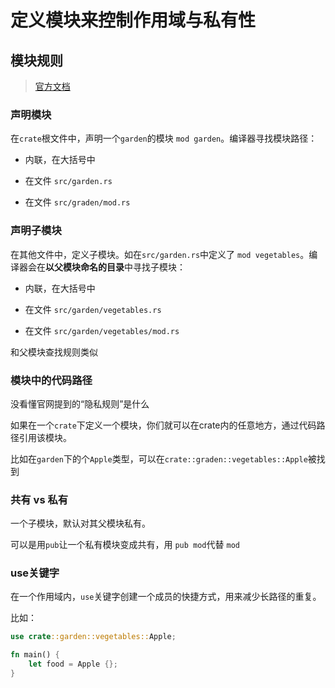 # 定义模块来控制作用域与私有性

## 模块规则

> [官方文档](https://kaisery.github.io/trpl-zh-cn/ch07-02-defining-modules-to-control-scope-and-privacy.html#%E6%A8%A1%E5%9D%97%E5%B0%8F%E6%8A%84)

### 声明模块

在`crate`根文件中，声明一个`garden`的模块 `mod garden`。编译器寻找模块路径：

- 内联，在大括号中

- 在文件 `src/garden.rs`

- 在文件 `src/graden/mod.rs`

### 声明子模块

在其他文件中，定义子模块。如在`src/garden.rs`中定义了 `mod vegetables`。编译器会在**以父模块命名的目录**中寻找子模块：

- 内联，在大括号中

- 在文件 `src/garden/vegetables.rs`

- 在文件 `src/garden/vegetables/mod.rs`

和父模块查找规则类似

### 模块中的代码路径

没看懂官网提到的“隐私规则”是什么

如果在一个`crate`下定义一个模块，你们就可以在crate内的任意地方，通过代码路径引用该模块。

比如在`garden`下的个`Apple`类型，可以在`crate::graden::vegetables::Apple`被找到

### 共有 vs 私有

一个子模块，默认对其父模块私有。

可以是用`pub`让一个私有模块变成共有，用 `pub mod`代替 `mod`

### use关键字

在一个作用域内，`use`关键字创建一个成员的快捷方式，用来减少长路径的重复。

比如：

```rs
use crate::garden::vegetables::Apple;

fn main() {
    let food = Apple {};
}
```

